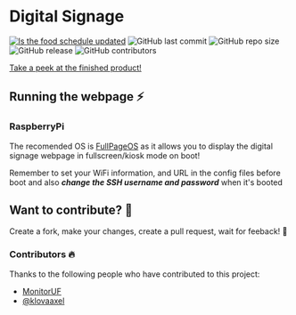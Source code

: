 # Digital Signage

[![Is the food schedule updated](https://github.com/klovaaxel/digital-signage-fork/actions/workflows/get-food-schedule.yml/badge.svg)](https://github.com/klovaaxel/digital-signage-fork/actions/workflows/get-food-schedule.yml)
![GitHub last commit](https://img.shields.io/github/last-commit/tcstenungsund/digital-signage)
![GitHub repo size](https://img.shields.io/github/repo-size/tcstenungsund/digital-signage)
![GitHub release](https://img.shields.io/github/v/release/tcstenungsund/digital-signage)
![GitHub contributors](https://img.shields.io/github/contributors/tcstenungsund/digital-signage)

[Take a peek at the finished product!](https://tcstenungsund.github.io/digital-signage/)

## Running the webpage ⚡

### RaspberryPi

The recomended OS is [FullPageOS](https://github.com/guysoft/FullPageOS) as it allows you to display the digital signage webpage in fullscreen/kiosk mode on boot!

Remember to set your WiFi information, and URL in the config files before boot and also **_change the SSH username and password_** when it's booted

## Want to contribute? 🙌

Create a fork, make your changes, create a pull request, wait for feeback! 🤞

### Contributors 🔥

Thanks to the following people who have contributed to this project:

-   [MonitorUF](#)
-   [@klovaaxel](https://github.com/klovaaxel)
